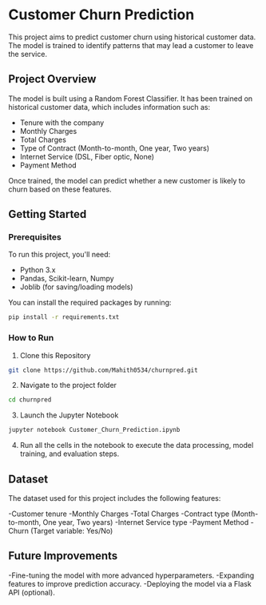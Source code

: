 # Customer Churn Prediction

This project aims to predict customer churn using historical customer data. The model is trained to identify patterns that may lead a customer to leave the service.

## Project Overview

The model is built using a Random Forest Classifier. It has been trained on historical customer data, which includes information such as:

- Tenure with the company
- Monthly Charges
- Total Charges
- Type of Contract (Month-to-month, One year, Two years)
- Internet Service (DSL, Fiber optic, None)
- Payment Method

Once trained, the model can predict whether a new customer is likely to churn based on these features.

## Getting Started

### Prerequisites

To run this project, you'll need:

- Python 3.x
- Pandas, Scikit-learn, Numpy
- Joblib (for saving/loading models)

You can install the required packages by running:

```bash
pip install -r requirements.txt
```
### How to Run
1. Clone this Repository
```bash
git clone https://github.com/Mahith0534/churnpred.git
```
2. Navigate to the project folder
```bash
cd churnpred
```
3. Launch the Jupyter Notebook
```bash
jupyter notebook Customer_Churn_Prediction.ipynb
```
4. Run all the cells in the notebook to execute the data processing, model training, and evaluation steps.
## Dataset
The dataset used for this project includes the following features:

-Customer tenure
-Monthly Charges
-Total Charges
-Contract type (Month-to-month, One year, Two years)
-Internet Service type
-Payment Method
-Churn (Target variable: Yes/No)
## Future Improvements
-Fine-tuning the model with more advanced hyperparameters.
-Expanding features to improve prediction accuracy.
-Deploying the model via a Flask API (optional).
